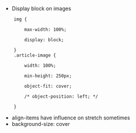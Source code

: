 - Display block on images
```
	img {
	
		max-width: 100%;
		
		display: block; 
	
	}
	.article-image {
		
		width: 100%;
		
		min-height: 250px;
		
		object-fit: cover;
		
		/* object-position: left; */
		
	}	
```
- align-items have influence on stretch sometimes
- background-size: cover